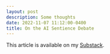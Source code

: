 ```yaml
---
layout: post
description: Some thoughts
date: 2022-11-07 11:12:00-0400
title: On the AI Sentience Debate
---
```


This article is available on my <a href="https://danielepaliotta.substack.com/p/on-the-ai-sentience-debate">Substack</a>.
